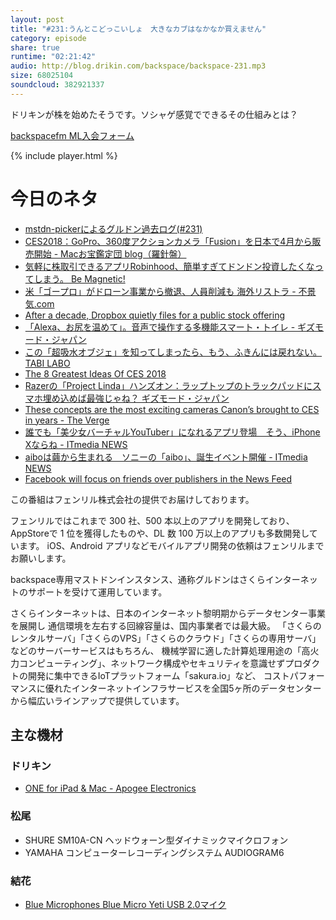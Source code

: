 ```yaml
---
layout: post
title: "#231:うんとこどっこいしょ　大きなカブはなかなか買えません"
category: episode
share: true
runtime: "02:21:42"
audio: http://blog.drikin.com/backspace/backspace-231.mp3
size: 68025104
soundcloud: 382921337
---
```


ドリキンが株を始めたそうです。ソシャゲ感覚でできるその仕組みとは？

[backspacefm ML入会フォーム](http://backspace.us11.list-manage.com/subscribe?u=09c933bd3997c1d16dbed156a&id=84b6529b91)

{% include player.html %}

# 今日のネタ

* [mstdn-pickerによるグルドン過去ログ(#231)](https://rbtnn.github.io/mstdn-picker/?instance=mstdn.guru&since_id=99340486529667808&max_id=99341050077727949)
* [CES2018：GoPro、360度アクションカメラ「Fusion」を日本で4月から販売開始  - Macお宝鑑定団 blog（羅針盤）](http://www.macotakara.jp/blog/report/entry-34161.html)
* [気軽に株取引できるアプリRobinhood、簡単すぎてドンドン投資したくなってしまう。 Be Magnetic!](http://akane.website/2016/03/18/robinhood/)
* [米「ゴープロ」がドローン事業から撤退、人員削減も 海外リストラ - 不景気.com](http://www.fukeiki.com/2018/01/go-pro-quit-drone-karma.html)
* [After a decade, Dropbox quietly files for a public stock offering](https://www.engadget.com/2018/01/11/dropbox-quietly-files-public-stock-offering/)
* [「Alexa、お尻を温めて」。音声で操作する多機能スマート・トイレ - ギズモード・ジャパン](https://www.gizmodo.jp/2018/01/smart-toilet-with-alexa.html)
* [この「超吸水オブジェ」を知ってしまったら、もう、ふきんには戻れない。 TABI LABO](http://tabi-labo.com/280959/suuu)
* [The 8 Greatest Ideas Of CES 2018](https://www.fastcodesign.com/90156631/the-8-greatest-ideas-at-ces-2018?partner=feedburner&utm_source=feedburner&utm_medium=feed&utm_campaign=feedburner+fastcodesign&utm_content=feedburner)
* [Razerの「Project Linda」ハンズオン：ラップトップのトラックパッドにスマホ埋め込めば最強じゃね？ ギズモード・ジャパン](https://www.gizmodo.jp/2018/01/razer-project-linda-hands-on.html)
* [These concepts are the most exciting cameras Canon’s brought to CES in years - The Verge](https://www.theverge.com/circuitbreaker/2018/1/12/16881920/canon-concept-cameras-ces-2018)
* [誰でも「美少女バーチャルYouTuber」になれるアプリ登場　そう、iPhone Xならね - ITmedia NEWS](http://www.itmedia.co.jp/news/articles/1801/12/news074.html)
* [aiboは繭から生まれる　ソニーの「aibo」、誕生イベント開催 - ITmedia NEWS](http://www.itmedia.co.jp/news/articles/1801/11/news084.html)
* [Facebook will focus on friends over publishers in the News Feed](https://www.engadget.com/2018/01/11/facebook-news-feed-2018-revamp-friends-over-businesses/)

この番組はフェンリル株式会社の提供でお届けしております。

フェンリルではこれまで 300 社、500 本以上のアプリを開発しており、AppStoreで 1 位を獲得したものや、DL 数 100 万以上のアプリも多数開発しています。
iOS、Android アプリなどモバイルアプリ開発の依頼はフェンリルまでお願いします。

backspace専用マストドンインスタンス、通称グルドンはさくらインターネットのサポートを受けて運用しています。

さくらインターネットは、日本のインターネット黎明期からデータセンター事業を展開し
通信環境を左右する回線容量は、国内事業者では最大級。
「さくらのレンタルサーバ」「さくらのVPS」「さくらのクラウド」「さくらの専用サーバ」などのサーバーサービスはもちろん、
機械学習に適した計算処理用途の「高火力コンピューティング」、ネットワーク構成やセキュリティを意識せずプロダクトの開発に集中できるIoTプラットフォーム「sakura.io」など、
コストパフォーマンスに優れたインターネットインフラサービスを全国5ヶ所のデータセンターから幅広いラインアップで提供しています。

## 主な機材

### ドリキン

* [ONE for iPad & Mac - Apogee Electronics](http://amzn.to/2DJVyyj)

### 松尾

* SHURE  SM10A-CN ヘッドウォーン型ダイナミックマイクロフォン
* YAMAHA コンピューターレコーディングシステム AUDIOGRAM6

### 結花

* [Blue Microphones Blue Micro Yeti USB 2.0マイク](http://www.bluedesigns.jp/products/yeti/)

